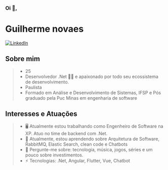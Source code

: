 ### Oi 👋,

# Guilherme novaes

[![LinkedIn](https://img.shields.io/static/v1?label=LinkedIn&message=%20&color=blue&logo=LinkedIn&style=flat-square&logoColor=white)](https://www.linkedin.com/in/guilherme-novaes-00a322125/)

## Sobre mim

> * 25
> * Desenvolvedor .Net 👨‍💻 e apaixonado por todo seu ecossistema de desenvolvimento.
> * Paulista
> * Formado em Análise e Desenvolvimento de Sistemas, IFSP e Pós graduado pela Puc Minas em engenharia de software

## Interesses e Atuações

> - :desktop_computer: Atualmente estou trabalhando como Engenheiro de Software na XP. Atuo no time de backend com .Net.
> - 🌱 Atualmente, estou aprendendo sobre Arquitetura de Software, RabbitMQ, Elastic Search, clean code e Chatbots
> - 💬 Pergunte-me sobre: ​​tecnologia, música, jogos, séries e um pouco sobre investimentos.
> - ⚡ Tecnologias: .Net, Angular, Flutter, Vue, Chatbot
